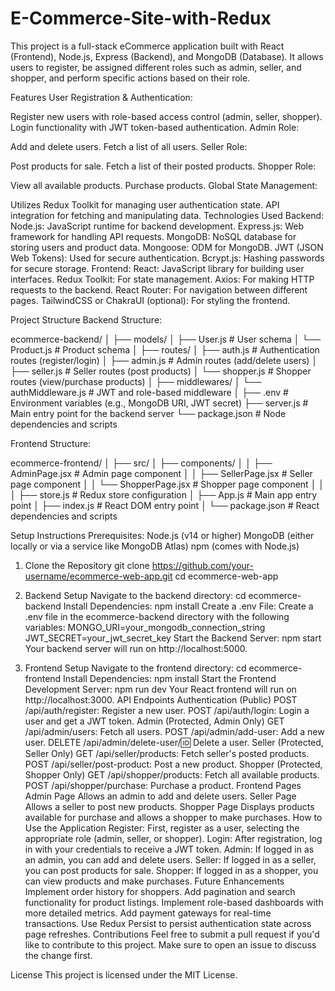 # E-Commerce-Site-with-Redux

This project is a full-stack eCommerce application built with React (Frontend), Node.js, Express (Backend), and MongoDB (Database). It allows users to register, be assigned different roles such as admin, seller, and shopper, and perform specific actions based on their role.

Features
User Registration & Authentication:

Register new users with role-based access control (admin, seller, shopper).
Login functionality with JWT token-based authentication.
Admin Role:

Add and delete users.
Fetch a list of all users.
Seller Role:

Post products for sale.
Fetch a list of their posted products.
Shopper Role:

View all available products.
Purchase products.
Global State Management:

Utilizes Redux Toolkit for managing user authentication state.
API integration for fetching and manipulating data.
Technologies Used
Backend:
Node.js: JavaScript runtime for backend development.
Express.js: Web framework for handling API requests.
MongoDB: NoSQL database for storing users and product data.
Mongoose: ODM for MongoDB.
JWT (JSON Web Tokens): Used for secure authentication.
Bcrypt.js: Hashing passwords for secure storage.
Frontend:
React: JavaScript library for building user interfaces.
Redux Toolkit: For state management.
Axios: For making HTTP requests to the backend.
React Router: For navigation between different pages.
TailwindCSS or ChakraUI (optional): For styling the frontend.

Project Structure
Backend Structure:

ecommerce-backend/
│
├── models/
│   ├── User.js            # User schema
│   └── Product.js         # Product schema
│
├── routes/
│   ├── auth.js            # Authentication routes (register/login)
│   ├── admin.js           # Admin routes (add/delete users)
│   ├── seller.js          # Seller routes (post products)
│   └── shopper.js         # Shopper routes (view/purchase products)
│
├── middlewares/
│   └── authMiddleware.js  # JWT and role-based middleware
│
├── .env                   # Environment variables (e.g., MongoDB URI, JWT secret)
├── server.js              # Main entry point for the backend server
└── package.json           # Node dependencies and scripts

Frontend Structure:

ecommerce-frontend/
│
├── src/
│   ├── components/
│   │   ├── AdminPage.jsx  # Admin page component
│   │   ├── SellerPage.jsx # Seller page component
│   │   └── ShopperPage.jsx # Shopper page component
│   │
│   ├── store.js           # Redux store configuration
│   ├── App.js             # Main app entry point
│   ├── index.js           # React DOM entry point
│   └── package.json       # React dependencies and scripts

Setup Instructions
Prerequisites:
Node.js (v14 or higher)
MongoDB (either locally or via a service like MongoDB Atlas)
npm (comes with Node.js)
1. Clone the Repository
   git clone https://github.com/your-username/ecommerce-web-app.git
cd ecommerce-web-app
2. Backend Setup
Navigate to the backend directory:
cd ecommerce-backend
Install Dependencies:
npm install
Create a .env File:
Create a .env file in the ecommerce-backend directory with the following variables:
MONGO_URI=your_mongodb_connection_string
JWT_SECRET=your_jwt_secret_key
Start the Backend Server:
npm start
Your backend server will run on http://localhost:5000.

3. Frontend Setup
Navigate to the frontend directory:
cd ecommerce-frontend
Install Dependencies:
npm install
Start the Frontend Development Server:
npm run dev
Your React frontend will run on http://localhost:3000.
API Endpoints
Authentication (Public)
POST /api/auth/register: Register a new user.
POST /api/auth/login: Login a user and get a JWT token.
Admin (Protected, Admin Only)
GET /api/admin/users: Fetch all users.
POST /api/admin/add-user: Add a new user.
DELETE /api/admin/delete-user/:id: Delete a user.
Seller (Protected, Seller Only)
GET /api/seller/products: Fetch seller's posted products.
POST /api/seller/post-product: Post a new product.
Shopper (Protected, Shopper Only)
GET /api/shopper/products: Fetch all available products.
POST /api/shopper/purchase: Purchase a product.
Frontend Pages
Admin Page
Allows an admin to add and delete users.
Seller Page
Allows a seller to post new products.
Shopper Page
Displays products available for purchase and allows a shopper to make purchases.
How to Use the Application
Register: First, register as a user, selecting the appropriate role (admin, seller, or shopper).
Login: After registration, log in with your credentials to receive a JWT token.
Admin: If logged in as an admin, you can add and delete users.
Seller: If logged in as a seller, you can post products for sale.
Shopper: If logged in as a shopper, you can view products and make purchases.
Future Enhancements
Implement order history for shoppers.
Add pagination and search functionality for product listings.
Implement role-based dashboards with more detailed metrics.
Add payment gateways for real-time transactions.
Use Redux Persist to persist authentication state across page refreshes.
Contributions
Feel free to submit a pull request if you'd like to contribute to this project. Make sure to open an issue to discuss the change first.

License
This project is licensed under the MIT License.
